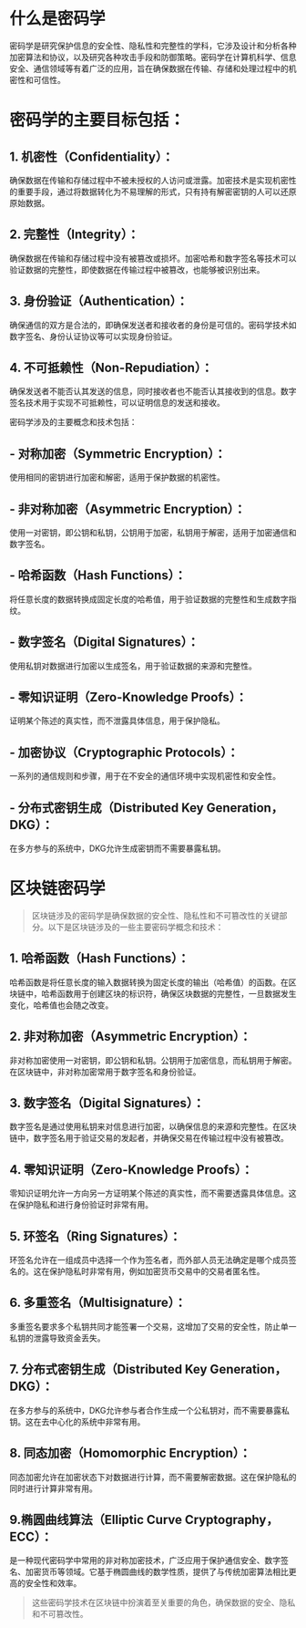 # 什么是密码学

密码学是研究保护信息的安全性、隐私性和完整性的学科，它涉及设计和分析各种加密算法和协议，以及研究各种攻击手段和防御策略。密码学在计算机科学、信息安全、通信领域等有着广泛的应用，旨在确保数据在传输、存储和处理过程中的机密性和可信性。

# 密码学的主要目标包括：

## 1. **机密性（Confidentiality）**：
确保数据在传输和存储过程中不被未授权的人访问或泄露。加密技术是实现机密性的重要手段，通过将数据转化为不易理解的形式，只有持有解密密钥的人可以还原原始数据。

## 2. **完整性（Integrity）**：
确保数据在传输和存储过程中没有被篡改或损坏。加密哈希和数字签名等技术可以验证数据的完整性，即使数据在传输过程中被篡改，也能够被识别出来。

## 3. **身份验证（Authentication）**：
确保通信的双方是合法的，即确保发送者和接收者的身份是可信的。密码学技术如数字签名、身份认证协议等可以实现身份验证。

## 4. **不可抵赖性（Non-Repudiation）**：
确保发送者不能否认其发送的信息，同时接收者也不能否认其接收到的信息。数字签名技术用于实现不可抵赖性，可以证明信息的发送和接收。

密码学涉及的主要概念和技术包括：

## - **对称加密（Symmetric Encryption）**：
使用相同的密钥进行加密和解密，适用于保护数据的机密性。

## - **非对称加密（Asymmetric Encryption）**：
使用一对密钥，即公钥和私钥，公钥用于加密，私钥用于解密，适用于加密通信和数字签名。

## - **哈希函数（Hash Functions）**：
将任意长度的数据转换成固定长度的哈希值，用于验证数据的完整性和生成数字指纹。

## - **数字签名（Digital Signatures）**：
使用私钥对数据进行加密以生成签名，用于验证数据的来源和完整性。

## - **零知识证明（Zero-Knowledge Proofs）**：
证明某个陈述的真实性，而不泄露具体信息，用于保护隐私。

## - **加密协议（Cryptographic Protocols）**：
一系列的通信规则和步骤，用于在不安全的通信环境中实现机密性和安全性。

## - **分布式密钥生成（Distributed Key Generation，DKG）**：
在多方参与的系统中，DKG允许生成密钥而不需要暴露私钥。


# 区块链密码学

>区块链涉及的密码学是确保数据的安全性、隐私性和不可篡改性的关键部分。以下是区块链涉及的一些主要密码学概念和技术：

## 1. **哈希函数（Hash Functions）**：
哈希函数是将任意长度的输入数据转换为固定长度的输出（哈希值）的函数。在区块链中，哈希函数用于创建区块的标识符，确保区块数据的完整性，一旦数据发生变化，哈希值也会随之改变。

## 2. **非对称加密（Asymmetric Encryption）**：
非对称加密使用一对密钥，即公钥和私钥。公钥用于加密信息，而私钥用于解密。在区块链中，非对称加密常用于数字签名和身份验证。

## 3. **数字签名（Digital Signatures）**：
数字签名是通过使用私钥来对信息进行加密，以确保信息的来源和完整性。在区块链中，数字签名用于验证交易的发起者，并确保交易在传输过程中没有被篡改。

## 4. **零知识证明（Zero-Knowledge Proofs）**：
零知识证明允许一方向另一方证明某个陈述的真实性，而不需要透露具体信息。这在保护隐私和进行身份验证时非常有用。

## 5. **环签名（Ring Signatures）**：
环签名允许在一组成员中选择一个作为签名者，而外部人员无法确定是哪个成员签名的。这在保护隐私时非常有用，例如加密货币交易中的交易者匿名性。

## 6. **多重签名（Multisignature）**：
多重签名要求多个私钥共同才能签署一个交易，这增加了交易的安全性，防止单一私钥的泄露导致资金丢失。

## 7. **分布式密钥生成（Distributed Key Generation，DKG）**：
在多方参与的系统中，DKG允许参与者合作生成一个公私钥对，而不需要暴露私钥。这在去中心化的系统中非常有用。

## 8. **同态加密（Homomorphic Encryption）**：
同态加密允许在加密状态下对数据进行计算，而不需要解密数据。这在保护隐私的同时进行计算非常有用。
## 9.椭圆曲线算法（Elliptic Curve Cryptography，ECC）：
是一种现代密码学中常用的非对称加密技术，广泛应用于保护通信安全、数字签名、加密货币等领域。它基于椭圆曲线的数学性质，提供了与传统加密算法相比更高的安全性和效率。
>这些密码学技术在区块链中扮演着至关重要的角色，确保数据的安全、隐私和不可篡改性。